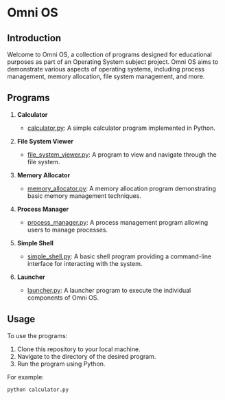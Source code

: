# Omni OS

## Introduction
Welcome to Omni OS, a collection of programs designed for educational purposes as part of an Operating System subject project. Omni OS aims to demonstrate various aspects of operating systems, including process management, memory allocation, file system management, and more.

## Programs
1. **Calculator**
   - [calculator.py](calculator.py): A simple calculator program implemented in Python.

2. **File System Viewer**
   - [file_system_viewer.py](file_system_viewer.py): A program to view and navigate through the file system.

3. **Memory Allocator**
   - [memory_allocator.py](memory_allocator.py): A memory allocation program demonstrating basic memory management techniques.

4. **Process Manager**
   - [process_manager.py](process_manager.py): A process management program allowing users to manage processes.

5. **Simple Shell**
   - [simple_shell.py](simple_shell.py): A basic shell program providing a command-line interface for interacting with the system.

6. **Launcher**
   - [launcher.py](launcher.py): A launcher program to execute the individual components of Omni OS.

## Usage
To use the programs:
1. Clone this repository to your local machine.
2. Navigate to the directory of the desired program.
3. Run the program using Python.

For example:
```bash
python calculator.py
